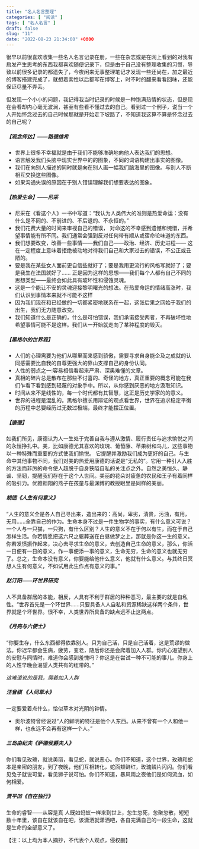 ```yaml
---
title: "名人名言整理"
categories: [ "阅读" ]
tags: [ "名人名言" ]
draft: false
slug: "11"
date: "2022-08-23 21:34:00" +0800
---
```




很早以前很喜欢收集一些名人名言记录在册，一些在杂志或是在网上看到的对我有启发产生思考的东西我都喜欢随便记录下，但是由于自己没有整理收集的习惯，导致以前很多记录的都遗失了，今夜闲来无事整理笔记才发现一些还尚在，加之最近的博客搭建完成了，就想着索性以后都写在博客上，时不时的翻来看看回味，还能保证尽量不弄丢。

但发现一个小小的问题，我记得我当时记录的时候是一种饱满热情的状态，但是现在会看却内心毫无波澜，甚至有些看不懂过去的自己。看到过一个例子，说当一个人开始怀念过去的自己时候那就是开始走下坡路了，不知道我这算不算是怀念过去的自己呢？

##### 【观念传达】——路德维希

- 世界上很多不幸福就是由于我们不能够准确地向他人表达我们的思想。
- 语言触发我们头脑中现实世界中的的图象，不同的词语构建出事实的图像。
- 我们在向别人描述的同时就是向在别人画一幅我们脑海里的图像。与别人不断相互交换这些图像。
- 如果沟通失误的原因在于别人错误理解我们想要表达的图象。

##### 【热爱生命】——尼采
- 尼采在《看这个人》一书中写道：“我认为人类伟大的准则是热爱命运：没有什么是不同的、不前进的、不后退的、不永恒的。”
- 我们花费大量的时间来审视自己的错误， 对命这的不幸感到遗憾和惋惜，并希望事情能有所不同。我们通常会强到反对任何带有顺从或宿命论味道的东西。
- 我们想要改变，改善一些事情——我们自己——政治、经济、历史进程——
  这在一定程度上意味着拒绝被动地对待我们自己和大家过去的错误，不公正或丑陋的。
- 要是我在某些女人面前更自信些就好了；要是我用更流行的风格写就好了；要是我生在法国就好了……
  正是因为这样的思想——我们每个人都有自己不同的思想类型——最终会如此具有玻坏性和侵蚀灵魂。
- 这是一个能让不安的灵魂迎接黎明曙光的想法。在热爱命运的情绪高涨时，我们认识到事情本来就不可能不这样
- 因为我们现在和已经做的一切都紧密地联系在一起，这张后果之网始于我们的出生，我们无力随意改变。
- 我们知道什么是正确的，什么是可怕错误，我们承诺接受两者，不再破坏性地希望事情可能不是这样。我们从一开始就走向了某种程度的毁灭。

##### 【黑格尔的世界观】

- 人们的心理需要为他们从哪里而来感到骄傲，需要寻求自身能企及之成就的认同感需要比自我的自尊更强大的靠山支撑自己的身份认同。
- 人性的弱点之一:容易相信看起来严肃、深奥难懂的文章。
- 真相的碎片总是散布在那些不讨喜的、奇怪的地方，真正重要的概念可能在我们乍看下看到感到轻蔑的对象手中。所以，从你感到厌恶的地方汲取知识。
- 时间从来不是线性的，每一个时代都有其智慧，这正是历史学家的的意义。
- 世界的进程是混乱的。黑格尔擅长用辩证的观点看世界，世界在追求稳定平衡的历程中总要经历过无数过极端，最终才能摆正位置。

##### 【康德】

如我们所见，康德认为人一生处于完善自我与遵从激情、履行责任与追求愉悦之间的永恒挣扎中。美，比如康德尤其喜欢的玫瑰、葡萄藤、苹果树和鸟儿，这些事物以一种特殊而重要的方式使我们愉悦。
它提醒并激励我们成为更好的自己。与生命中其他事物不同，我们对美的热爱用康德的话说是“无私的”。它用一种引人入胜的方法而非厉的命令使人超脱于自身狭隘自私的关注点之外。自然之美恒久、静谧、坚韧，提醒我们存在于这个人世间。美丽的花朵对疲惫的农民和王子有着同样的吸引力。优雅翱翔的燕子在孩童与最渊博的教授眼里是同样的美丽。

##### 胡适《人生有何意义》
“人生的意义全是各人自己寻出来，造出来的：高尚，卑劣，清贵，污浊，有用，无用......全靠自己的作为。生命本身不过是一件生物学的事实，有什么意义可说？一个人与一只猫，一只狗，有什么区别？人生的意义不在于何以有生，而在于自己怎样生活。你若情愿把这六尺之躯葬送在白昼做梦之上，那就是你这一生的意义。你若发愤振作起来，决心去寻求生命的意义，去创造自己生命的意义，那么，你活一日便有一日的意义，作一事便添一事的意义，生命无穷，生命的意义也就无穷了。总之，生命本没有意义，你要能给他什么意义，他就有什么意义。与其终日冥想人生有何意义，不如试用此生作点有意义的事。”

##### 赵汀阳——环世界研究

人不具备群居的本能，相反，人具有不利于群居的种种恶习，最主要的就是自私性。“世界首先是一个环世界……只要具备人人自私和资源稀缺这样两个条件，世界就是个坏世界。很不幸，人类世界所具备的缺点远不止这两点。

##### 《月亮与六便士》

“你要生存，什么东西都得依靠别人。只为自己活，只是自己活着，这是荒谬的做法。你迟早都会生病，疲劳，变老，随后你还是会爬着加入人群。你内心渴望别人的安慰与同情时，难道你会感到羞愧吗？你这是在尝试一种不可能的事儿。你身上的人性早晚会渴望人类共有的纽带的。”

*这难道说的是我，爬着加入人群*

##### 汪曾祺 《人间草木》

一定要爱着点什么，恰似草木对光阴的钟情。

- 奥尔波特曾经说过“人的鲜明的特征是他个人东西。从来不曾有一个人和他一样，也永远不会再有这样一个人。”

#####  三岛由纪夫《萨德侯爵夫人》

你们看见玫瑰，就说美丽，看见蛇，就说恶心。你们不知道，这个世界，玫瑰和蛇本是亲密的朋友，到了夜晚，他们互相转化，蛇面颊鲜红，玫瑰鳞片闪闪。你们看见兔子就说可爱，看见狮子说可怕。你们不知道，暴风雨之夜他们是如何流血，如何相爱。

##### 贾平凹《自在独行》

生命的睿智——从容是真
人既如蚂蚁一样来到世上，忽生忽死，忽聚忽散，短短数十年里，该自在就该自在吧，该潇洒就潇洒吧，各自完满自己的一段生命，这就是生命的全部意义了。

【注：以上均为本人摘抄，不代表个人观点，侵权删】
